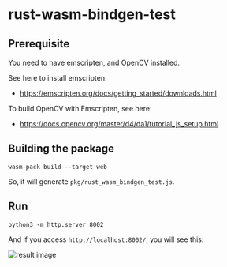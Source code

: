 # rust-wasm-bindgen-test

## Prerequisite
You need to have emscripten, and OpenCV installed.

See here to install emscripten:
- https://emscripten.org/docs/getting_started/downloads.html

To build OpenCV with Emscripten, see here:
- https://docs.opencv.org/master/d4/da1/tutorial_js_setup.html

## Building the package
```
wasm-pack build --target web
```
So, it will generate `pkg/rust_wasm_bindgen_test.js`.

## Run
```
python3 -m http.server 8002
```
And if you access `http://localhost:8002/`, you will see this:

![result image](result.png)
